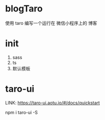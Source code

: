 # blogTaro
使用 taro 编写一个运行在 微信小程序上的 博客

# init
1. sass
2. ts
3. 默认模板

# taro-ui
LINK: https://taro-ui.aotu.io/#/docs/quickstart

npm i taro-ui -S